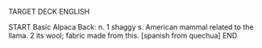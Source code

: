 TARGET DECK
ENGLISH

START
Basic
Alpaca
Back: n. 1 shaggy s. American mammal related to the llama. 2 its wool; fabric made from this. [spanish from quechua]
END
